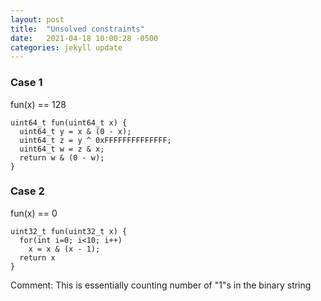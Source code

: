 ```yaml
---
layout: post
title:  "Unsolved constraints"
date:   2021-04-18 10:00:28 -0500
categories: jekyll update
---
```


### Case 1 ###

fun(x) == 128

```
uint64_t fun(uint64_t x) {
  uint64_t y = x & (0 - x);
  uint64_t z = y ^ 0xFFFFFFFFFFFFFF;
  uint64_t w = z & x;
  return w & (0 - w);
}
```

### Case 2 ###

fun(x) == 0

```
uint32_t fun(uint32_t x) {
  for(int i=0; i<10; i++)
    x = x & (x - 1);
  return x
}
```

Comment: This is essentially counting number of "1"s in the binary string
